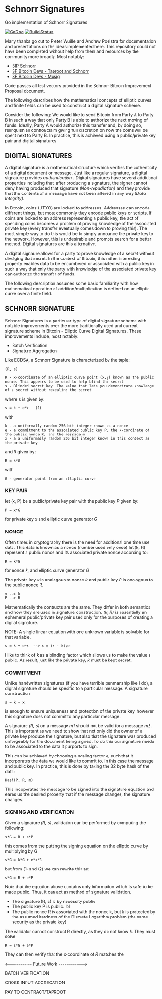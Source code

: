 # Schnorr Signatures
Go implementation of Schnorr Signatures

[![GoDoc](https://camo.githubusercontent.com/8609cfcb531fa0f5598a3d4353596fae9336cce3/68747470733a2f2f676f646f632e6f72672f6769746875622e636f6d2f79616e6777656e6d61692f686f772d746f2d6164642d62616467652d696e2d6769746875622d726561646d653f7374617475732e737667)](http://godoc.org/github.com/calvinrzachman/schnorr) [![Build Status](https://travis-ci.org/calvinrzachman/schnorr.svg?branch=master)](https://travis-ci.org/calvinrzachman/schnorr) 

Many thanks go out to Pieter Wuille and Andrew Poelstra for documentation and presentations on the ideas implemented here.
This repository could not have been completed without help from them and resources by the community more broadly. Most notably:

- [BIP Schnorr](https://github.com/sipa/bips/blob/bip-schnorr/bip-schnorr.mediawiki)
- [SF Bitcoin Devs - Taproot and Schnorr](https://www.youtube.com/watch?v=YSUVRj8iznU)
- [SF Bitcoin Devs - Musig](https://www.youtube.com/watch?v=j9Wvz7zI_Ac)

Code passes all test vectors provided in the Schnorr Bitcoin Improvement Proposal document.

The following describes how the mathematical concepts of elliptic curves and finite fields can be used to construct
a digital signature scheme.

Consider the following: We would like to send Bitcoin from Party A to Party B in such a way that only Party B is able to authorize the next moving of funds. Ideally, Party A would authorize this transfer and, by doing so, relinquish all control/claim giving full discretion on how the coins will be spent next to Party B. In practice, this is achieved using a public/private key pair and digital signatures


## DIGITAL SIGNATURES

A digital signature is a mathematical structure which verifies the authenticity of a digital document or message. Just like a regular signature, a digital signature provides *authentication* . Digital signatures have several additional properties including that, after producing a signature, the signer cannot deny having produced that signature *(Non-repudiation)* and they provide that the contents of a message have not been altered in any way *(Data Integrity)*.

In Bitcoin, coins (UTXO) are locked to addresses. Addresses can encode different things, but most commonly they encode public keys or scripts. If coins are locked to an address representing a public key, the act of spending coins becomes a problem of proving knowledge of the associated private key (every transfer eventually comes down to proving this). The most simple way to do this would be to simply announce the private key to the network. However, this is undesirable and prompts search for a better method. Digital signatures are this alternative.

A digital signaure allows for a party to prove knowledge of a secret without divulging that secret. In the context of Bitcoin, this rather interesting property enables data to be encumbered or associated with a public key in such a way that only the party with knowledge of the associated private key can authorize the transfer of funds.
    

The following description assumes some basic familiarity with how mathematical operation of addition/multiplication
is defined on an elliptic curve over a finite field.


## SCHNORR SIGNATURE

Schnorr Signatures is a particular type of digital signature scheme with notable improvements over the more traditionally
used and current signature scheme in Bitcoin - Elliptic Curve Digital Signatures. These improvements include, most notably:

* Batch Verification
* Signature Aggregation 

Like ECDSA, a Schnorr Signature is characterized by the tuple:

    (R, s)

    R - x-coordinate of an elliptic curve point (x,y) known as the public nonce. This appears to be used to help blind the secret
    s - Blinded secret key. The value that lets you demonstrate knowledge of a secret without revealing the secret
    
where s is given by:

    s = k + e*x   (1)

with

    k - a uniformally random 256 bit integer known as a nonce
    e - a commitment to the associated public key P, the x-cordinate of the public nonce R, and the message m
    x - a a uniformally random 256 bit integer known in this context as the private key

and R given by:

    R = k*G

with

    G - generator point from an elliptic curve


### KEY PAIR
let (x, P) be a public/private key pair with the public key *P* given by:

    P = x*G

for private key *x* and elliptic curve generator *G*

### NONCE
Often times in cryptography there is the need for additional one time use data. This data is known as a nonce (number used only once)
let (k, R) represent a public nonce and its associated private nonce according to:

    R = k*G

for nonce *k*, and elliptic curve generator *G*

The private key *x* is analogous to nonce *k* and public key *P* is analogous to the public nonce *R*.

    x --> k
    P --> R

Mathematically the contructs are the same. They differ in both semantics and how they are used in signature construction.
*(k, R)* is essentially an ephemeral public/private key pair used only for the purposes of creating a digital signature.

NOTE: A single linear equation with one unknown variable is solvable for that variable.

    s = k + e*x  --> x = (s - k)/e

I like to think of *k* as a blinding factor which allows us to make the value s public. As result, just like the private key, *k* must be kept secret.

### COMMITMENT

Unlike handwritten signatures (if you have terrible penmanship like I do), a digital signature should be specific to a particular message. A signature construction 

    s = k + x

is enough to ensure uniqueness and protection of the private key, however this signature does not commit to any particular message. 

A signature *(R, s)* on a message *m1* should not be valid for a message *m2*. This is important as we need to show that not only did the owner of a private key produce the signature, but also that the signature was produced unforgeably for the document being signed. To do this our signature needs to be associated to the data it purports to sign.

This can be achieved by choosing a scaling factor e, such that it incorporates the data we would like to commit to. In this case the message and public key. In practice, this is done by taking the 32 byte hash of the data: 

    Hash(P, R, m)

This incoporates the message to be signed into the signature equation and earns us the desired property that if the message changes, the signature changes.

### SIGNING AND VERIFICATION

Given a signature *(R, s)*, validation can be performed by computing the following:

    s*G = R + e*P

this comes from the putting the signing equation on the elliptic curve by multiplying by G

    s*G = k*G + e*x*G

but from (1) and (2) we can rewrite this as:

    s*G = R + e*P

Note that the equation above contains only information which is safe to be made public. Thus, it can act as method
of signature validation.

 - The signature (R, s) is by necessity public
 - The public key P is public. lol
 - The public nonce R is associated with the nonce k, but k is protected by the assumed hardness of the Discrete Logarithm problem (the same security as the private key).

The validator cannot construct R directly, as they do not know *k*. They must solve

    R = s*G + e*P
    
They can then verify that the x-coordinate of *R* matches the 
    
    
<----------- Future Work ------------>

BATCH VERIFICATION

CROSS INPUT AGGREGATION

PAY TO CONTRACT/TAPROOT


